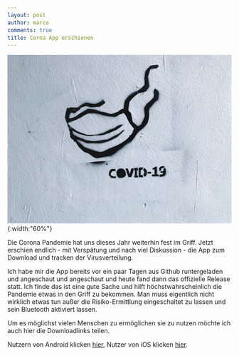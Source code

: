 ```yaml
---
layout: post
author: marco
comments: true
title: Corna App erschienen
---
```

![Corona alt ><](/assets/images/corona.jpg){:width:"60%"}

Die Corona Pandemie hat uns dieses Jahr weiterhin fest im Griff.
Jetzt erschien endlich - mit Verspätung und nach viel Diskussion - die App zum Download
und tracken der Virusverteilung.


Ich habe mir die App bereits vor ein paar Tagen aus Github runtergeladen und angeschaut und angeschaut und heute
fand dann das offizielle Release statt.
Ich finde das ist eine gute Sache und hilft höchstwahrscheinlich die Pandemie etwas in den Griff zu bekommen.
Man muss eigentlich nicht wirklich etwas tun außer die Risiko-Ermittlung eingeschaltet zu lassen und sein Bluetooth aktiviert
lassen.

Um es möglichst vielen Menschen zu ermöglichen sie zu nutzen möchte ich auch hier die
Downloadlinks teilen.

Nutzern von Android klicken [hier](https://play.google.com/store/apps/details?id=de.rki.coronawarnapp), Nutzer von iOS klicken [hier](https://apps.apple.com/de/app/corona-warn-app/id1512595757).
